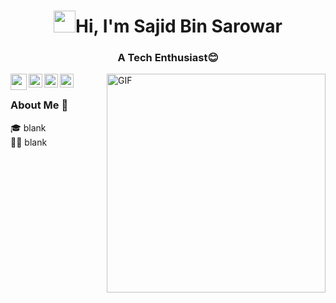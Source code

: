 
<!-- Updating my readme for GitHub-->

<h1 align="center"><img src="https://github.com/nixin72/nixin72/blob/master/wave.gif" height="35px" width="35px">Hi, I'm Sajid Bin Sarowar</h1>
<h3 align="center">A Tech Enthusiast😊</h3>

<a href="https://www.facebook.com/un3ven">
  <img align="left" width="26px" src="https://cdn.jsdelivr.net/npm/simple-icons@v3/icons/facebook.svg" />
</a>
<a href="https://t.me/HuloChan">
  <img align="left" alt="Hulo Telegram" width="22px" src="https://cdn.jsdelivr.net/npm/simple-icons@v3/icons/telegram.svg" />
</a>

<a href="https://www.linkedin.com/in/sajid-bin-sarowar-3634b6215/">
  <img align="left" alt="Hulo's LinkedIN" width="22px" src="https://cdn.jsdelivr.net/npm/simple-icons@v3/icons/linkedin.svg" />
</a>

<a href="https://discordapp.com/users/439385890846932993">
  <img align="left" alt="Hulo Discord" width="22px" src="https://cdn.jsdelivr.net/npm/simple-icons@v3/icons/discord.svg" />
</a>
<p><img align="right" alt="GIF" src="https://i.ibb.co/jW0nR0c/zenitsu-and-chuntaro-by-alabasterowl-de4k9x4-fullview.png" width="350" height="350" /></p>

</br>

### About Me 🚀
🎓 blank </br>
👨‍💻 blank </br>
